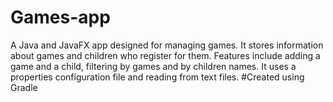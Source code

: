 # Games-app
A Java and JavaFX app designed for managing games.
It stores information about games and children who register for them.
Features include adding a game and a child, filtering by games and by children names.
It uses a properties configuration file and reading from text files.
#Created using Gradle
